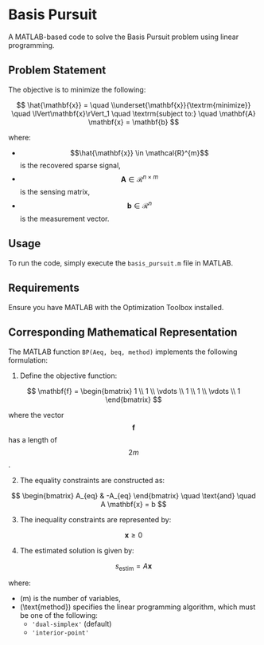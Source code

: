 # Basis Pursuit

A MATLAB-based code to solve the Basis Pursuit problem using linear programming.

## Problem Statement

The objective is to minimize the following:

$$ 
\hat{\mathbf{x}} =  \quad \\underset{\mathbf{x}}{\textrm{minimize}} \quad \lVert\mathbf{x}\rVert_1 \quad \textrm{subject to:} \quad \mathbf{A} \mathbf{x} = \mathbf{b} 
$$

where:
- $$\hat{\mathbf{x}} \in \mathcal{R}^{m}$$ is the recovered sparse signal,
- $$\mathbf{A} \in \mathcal{R}^{n \times m} $$ is the sensing matrix,
- $$\mathbf{b} \in \mathcal{R}^{n} $$ is the measurement vector.

## Usage

To run the code, simply execute the `basis_pursuit.m` file in MATLAB.

## Requirements

Ensure you have MATLAB with the Optimization Toolbox installed.

## Corresponding Mathematical Representation

The MATLAB function `BP(Aeq, beq, method)` implements the following formulation:

1. Define the objective function:

$$
\mathbf{f} = \begin{bmatrix}
1 \\
1 \\
\vdots \\
1 \\
1 \\
\vdots \\
1
\end{bmatrix}
$$

where the vector $$\mathbf{f}$$ has a length of $$2m$$.

2. The equality constraints are constructed as:

$$ 
\begin{bmatrix}
A_{eq} & -A_{eq}
\end{bmatrix} \quad \text{and} \quad A \mathbf{x} = b 
$$

3. The inequality constraints are represented by:

$$ 
\mathbf{x} \geq 0 
$$

4. The estimated solution is given by:

$$ 
s_{\text{estim}} = A \mathbf{x} 
$$

where:
- \(m\) is the number of variables,
- \(\text{method}\) specifies the linear programming algorithm, which must be one of the following:
  - `'dual-simplex'` (default)
  - `'interior-point'`
